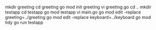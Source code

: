 mkdir greeting
cd greeting
go mod init greeting
vi greeting.go
cd ..
mkdir testapp
cd testapp
go mod testapp
vi main.go
go mod edit -replace greeting=../greeting
go mod edit -replace keyboard=../keyboard
go mod tidy
go run testapp
